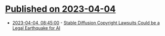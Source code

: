 # [Published on 2023-04-04](index.md)

* [2023-04-04, 08:45:00](https://soylentnews.org/article.pl?sid=23/04/03/186218&from=rss) - [Stable Diffusion Copyright Lawsuits Could be a Legal Earthquake for AI](https://soylentnews.org/article.pl?sid=23/04/03/186218&from=rss)
